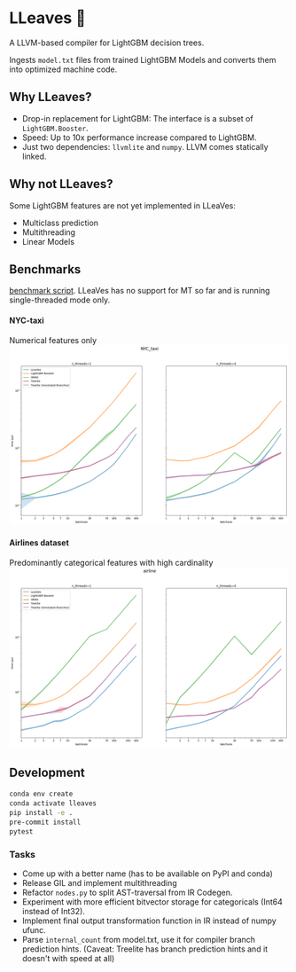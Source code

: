 # LLeaves 🐉
A LLVM-based compiler for LightGBM decision trees.

Ingests `model.txt` files from trained LightGBM Models and
converts them into optimized machine code.

## Why LLeaves?
- Drop-in replacement for LightGBM: The interface is a subset of `LightGBM.Booster`.
- Speed: Up to 10x performance increase compared to LightGBM.
- Just two dependencies: `llvmlite` and `numpy`. LLVM comes statically linked.
 
## Why not LLeaves?
Some LightGBM features are not yet implemented in LLeaVes:
- Multiclass prediction
- Multithreading
- Linear Models

## Benchmarks
[benchmark script](benchmarks/benchmark_small_batches.py).
LLeaVes has no support for MT so far and is running single-threaded mode only.
#### NYC-taxi
Numerical features only
![img](benchmarks/NYC_taxi.png)
#### Airlines dataset
Predominantly categorical features with high cardinality
![img](benchmarks/airline.png)

## Development
```bash
conda env create
conda activate lleaves
pip install -e .
pre-commit install
pytest
```

### Tasks
- Come up with a better name (has to be available on PyPI and conda)
- Release GIL and implement multithreading
- Refactor `nodes.py` to split AST-traversal from IR Codegen.
- Experiment with more efficient bitvector storage for categoricals (Int64 instead of Int32).
- Implement final output transformation function in IR instead of numpy ufunc.
- Parse `internal_count` from model.txt, use it for compiler branch prediction hints. 
  (Caveat: Treelite has branch prediction hints and it doesn't with speed at all)
